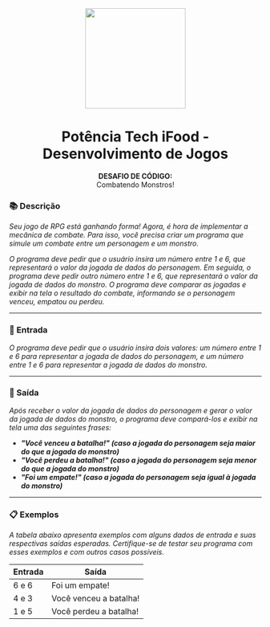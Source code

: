 <div align="center">
  <img src="../assets/image.png" width="200"/>

  # Potência Tech iFood - Desenvolvimento de Jogos
  **DESAFIO DE CÓDIGO:** <br> Combatendo Monstros!
</div>

### 📚 Descrição
*Seu jogo de RPG está ganhando forma! Agora, é hora de implementar a mecânica de combate. Para isso, você precisa criar um programa que simule um combate entre um personagem e um monstro.*

*O programa deve pedir que o usuário insira um número entre 1 e 6, que representará o valor da jogada de dados do personagem. Em seguida, o programa deve pedir outro número entre 1 e 6, que representará o valor da jogada de dados do monstro. O programa deve comparar as jogadas e exibir na tela o resultado do combate, informando se o personagem venceu, empatou ou perdeu.*

---

### 🔄 Entrada
*O programa deve pedir que o usuário insira dois valores: um número entre 1 e 6 para representar a jogada de dados do personagem, e um número entre 1 e 6 para representar a jogada de dados do monstro.*

---

### 🚪 Saída
*Após receber o valor da jogada de dados do personagem e gerar o valor da jogada de dados do monstro, o programa deve compará-los e exibir na tela uma das seguintes frases:*

* ***"Você venceu a batalha!" (caso a jogada do personagem seja maior do que a jogada do monstro)***
* ***"Você perdeu a batalha!" (caso a jogada do personagem seja menor do que a jogada do monstro)***
* ***"Foi um empate!" (caso a jogada do personagem seja igual à jogada do monstro)***

---

### 📋 Exemplos
*A tabela abaixo apresenta exemplos com alguns dados de entrada e suas respectivas saídas esperadas. Certifique-se de testar seu programa com esses exemplos e com outros casos possíveis.*

| Entrada | Saída                           |
|---------|---------------------------------|
| 6 e 6   | Foi um empate!                  |
| 4 e 3   | Você venceu a batalha!          |
| 1 e 5   | Você perdeu a batalha!          |